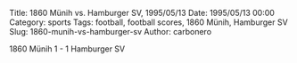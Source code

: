 Title: 1860 Münih vs. Hamburger SV, 1995/05/13
Date: 1995/05/13 00:00
Category: sports
Tags: football, football scores, 1860 Münih, Hamburger SV
Slug: 1860-munih-vs-hamburger-sv
Author: carbonero


1860 Münih 1 - 1 Hamburger SV

